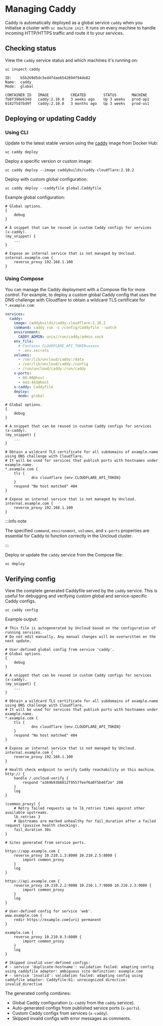 # Managing Caddy

Caddy is automatically deployed as a global service `caddy` when you initialise a cluster with `uc machine init`. It
runs on every machine to handle incoming HTTP/HTTPS traffic and route it to your services.

## Checking status

View the `caddy` service status and which machines it's running on:

```shell
uc inspect caddy
```

```
ID:    b5b269d5dc5ed4fdae6542894f94de82
Name:  caddy
Mode:  global

CONTAINER ID   IMAGE          CREATED        STATUS       MACHINE
fb8f390e634d   caddy:2.10.0   3 weeks ago    Up 3 weeks   prod-ap1
0182f5d7bd9f   caddy:2.10.0   3 months ago   Up 3 weeks   prod-us1
```

## Deploying or updating Caddy

### Using CLI

Update to the latest stable version using the [caddy](https://hub.docker.com/_/caddy) image from Docker Hub:

```shell
uc caddy deploy
```

Deploy a specific version or custom image:

```shell
uc caddy deploy --image caddybuilds/caddy-cloudflare:2.10.2
```

Deploy with custom global configuration:

```shell
uc caddy deploy --caddyfile global.Caddyfile
```

Example global configuration:

```caddyfile title=global.Caddyfile
# Global options.
{
    debug
}

# A snippet that can be reused in custom Caddy configs for services (x-caddy).
(my_snippet) {
    ...
}

# Expose an internal service that is not managed by Uncloud.
internal.example.com {
    reverse_proxy 192.168.1.100
}
```

### Using Compose

You can manage the Caddy deployment with a Compose file for more control. For example, to deploy a custom global Caddy
config that uses the DNS challenge with Cloudflare to obtain a wildcard TLS certificate for `*.example.com`:

<Tabs>
<TabItem value="compose.yaml">

```yaml
services:
  caddy:
    image: caddybuilds/caddy-cloudflare:2.10.2
    command: caddy run -c /config/Caddyfile --watch
    environment:
      CADDY_ADMIN: unix//run/caddy/admin.sock
    env_file:
      # Contains CLOUDFLARE_API_TOKEN=xxxxx
      - .env.secrets
    volumes:
      - /var/lib/uncloud/caddy:/data
      - /var/lib/uncloud/caddy:/config
      - /run/uncloud/caddy:/run/caddy
    x-ports:
      - 80:80@host
      - 443:443@host
    x-caddy: Caddyfile
    deploy:
      mode: global
```

</TabItem>
<TabItem value="Caddyfile">

```caddyfile
# Global options.
{
    debug
}

# A snippet that can be reused in custom Caddy configs for services (x-caddy).
(my_snippet) {
    ...
}

# Obtain a wildcard TLS certificate for all subdomains of example.name using DNS challenge with Cloudflare.
# It will be used for services that publish ports with hostnames under example.name.
*.example.com {
    tls {
            dns cloudflare {env.CLOUDFLARE_API_TOKEN}
    }
    respond "No host matched" 404
}

# Expose an internal service that is not managed by Uncloud.
internal.example.com {
    reverse_proxy 192.168.1.100
}
```

</TabItem>
</Tabs>

:::info note

The specified `command`, `environment`, `volumes`, and `x-ports` properties are essential for Caddy to function
correctly in the Uncloud cluster.

:::

Deploy or update the `caddy` service from the Compose file:

```shell
uc deploy
```

## Verifying config

View the complete generated Caddyfile served by the `caddy` service. This is useful for debugging and verifying
custom global and service-specific Caddy configs.

```shell
uc caddy config
```

Example output:

```caddyfile
# This file is autogenerated by Uncloud based on the configuration of running services.
# Do not edit manually. Any manual changes will be overwritten on the next update.

# User-defined global config from service 'caddy'.
# Global options.
{
    debug
}

# A snippet that can be reused in custom Caddy configs for services (x-caddy).
(my_snippet) {
    ...
}

# Obtain a wildcard TLS certificate for all subdomains of example.name using DNS challenge with Cloudflare.
# It will be used for services that publish ports with hostnames under example.name.
*.example.com {
    tls {
            dns cloudflare {env.CLOUDFLARE_API_TOKEN}
    }
    respond "No host matched" 404
}

# Expose an internal service that is not managed by Uncloud.
internal.example.com {
    reverse_proxy 192.168.1.100
}

# Health check endpoint to verify Caddy reachability on this machine.
http:// {
	handle /.uncloud-verify {
		respond "a369b9388812f9557feef6a0f5b46f2e" 200
	}
	log
}

(common_proxy) {
	# Retry failed requests up to lb_retries times against other available upstreams.
	lb_retries 3
	# Upstreams are marked unhealthy for fail_duration after a failed request (passive health checking).
	fail_duration 30s
}

# Sites generated from service ports.

https://app.example.com {
	reverse_proxy 10.210.1.3:8000 10.210.2.5:8000 {
		import common_proxy
	}
	log
}

https://api.example.com {
	reverse_proxy 10.210.2.2:9000 10.210.1.7:9000 10.210.2.3:9000 {
		import common_proxy
	}
	log
}

# User-defined config for service 'web'.
www.example.com {
    redir https://example.com{uri} permanent
}

example.com {
    reverse_proxy 10.210.0.3:8000 {
        import common_proxy
    }
    log
}

# Skipped invalid user-defined configs:
# - service 'duplicate-hostname': validation failed: adapting config using caddyfile adapter: ambiguous site definition: example.com
# - service 'invalid': validation failed: adapting config using caddyfile adapter: Caddyfile:61: unrecognized directive: invalid_directive
```

The generated config combines:

- Global Caddy configuration (`x-caddy` from the `caddy` service).
- Auto-generated configs from published service ports (`x-ports`).
- Custom Caddy configs from services (`x-caddy`).
- Skipped invalid configs with error messages as comments.
